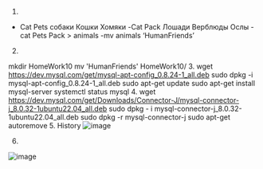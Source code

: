 1.
- Cat Pets
собаки 
Кошки
Хомяки
-Cat Pack
Лошади
Верблюды
Ослы
-cat Pets Pack > animals
-mv animals ‘HumanFriends’
2.
mkdir HomeWork10
mv 'HumanFriends' HomeWork10/
3.
wget https://dev.mysql.com/get/mysql-apt-config_0.8.24-1_all.deb
sudo dpkg -i mysql-apt-config_0.8.24-1_all.deb
sudo apt-get update
sudo apt-get install mysql-server
systemctl status mysql
4. 
wget https://dev.mysql.com/get/Downloads/Connector-J/mysql-connector-j_8.0.32-1ubuntu22.04_all.deb
sudo dpkg - i mysql-connector-j_8.0.32-1ubuntu22.04_all.deb
sudo dpkg -r mysql-connector-j
sudo apt-get autoremove
5.
History
![image](https://github.com/NikasNike/ITOGspecial_KR/assets/92685343/6206ef88-369a-4b7a-b320-b0b99269177d)

6.
![image](https://github.com/NikasNike/ITOGspecial_KR/assets/92685343/675ca41a-ae9f-4f79-9e90-f72d64aea64c)

